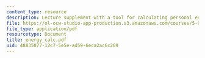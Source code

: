 ```yaml
---
content_type: resource
description: Lecture supplement with a tool for calculating personal energy consumption.
file: https://ol-ocw-studio-app-production.s3.amazonaws.com/courses/5-92-energy-environment-and-society-spring-2007/4883507712c75e5ead596eca2ac6c209_energy_calc.pdf
file_type: application/pdf
resourcetype: Document
title: energy_calc.pdf
uid: 48835077-12c7-5e5e-ad59-6eca2ac6c209
---
```


